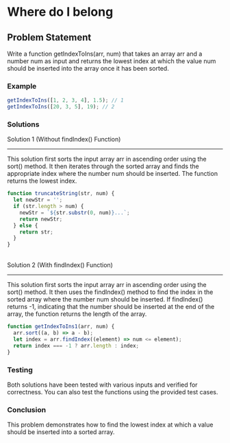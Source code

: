 # Where do I belong

## Problem Statement <br>

Write a function getIndexToIns(arr, num) that takes an array arr and a number num as input and returns the lowest index at which the value num should be inserted into the array once it has been sorted.

### Example

```js
getIndexToIns([1, 2, 3, 4], 1.5); // 1
getIndexToIns([20, 3, 5], 19); // 2
```

### Solutions <br>

Solution 1 (Without findIndex() Function)<hr>
This solution first sorts the input array arr in ascending order using the sort() method. It then iterates through the sorted array and finds the appropriate index where the number num should be inserted. The function returns the lowest index.

```js
function truncateString(str, num) {
  let newStr = '';
  if (str.length > num) {
    newStr = `${str.substr(0, num)}...`;
    return newStr;
  } else {
    return str;
  }
}
```

<br>
Solution 2 (With findIndex() Function)<hr>
This solution first sorts the input array arr in ascending order using the sort() method. It then uses the findIndex() method to find the index in the sorted array where the number num should be inserted. If findIndex() returns -1, indicating that the number should be inserted at the end of the array, the function returns the length of the array.

```js
function getIndexToIns1(arr, num) {
  arr.sort((a, b) => a - b);
  let index = arr.findIndex((element) => num <= element);
  return index === -1 ? arr.length : index;
}
```

### Testing <br>

Both solutions have been tested with various inputs and verified for correctness.
You can also test the functions using the provided test cases.

### Conclusion <br>

This problem demonstrates how to find the lowest index at which a value should be inserted into a sorted array.
